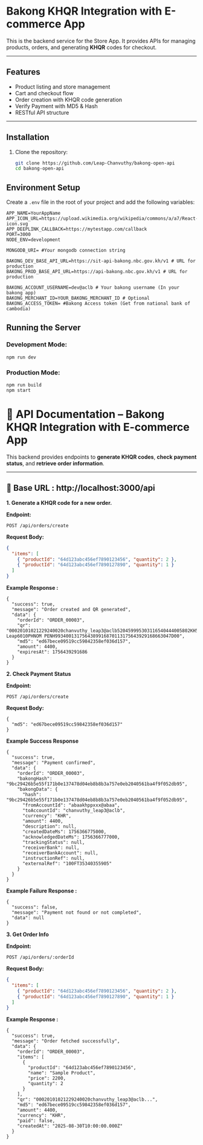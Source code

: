 # Bakong KHQR Integration with E-commerce App

This is the backend service for the Store App.
It provides APIs for managing products, orders, and generating **KHQR** codes for checkout.

---

## Features

- Product listing and store management
- Cart and checkout flow
- Order creation with KHQR code generation
- Verify Payment with MD5 & Hash
- RESTful API structure

---

## Installation

1. Clone the repository:
   ```bash
   git clone https://github.com/Leap-Chanvuthy/bakong-open-api
   cd bakong-open-api
   ```

## Environment Setup

Create a `.env` file in the root of your project and add the following variables:

```
APP_NAME=YourAppName
APP_ICON_URL=https://upload.wikimedia.org/wikipedia/commons/a/a7/React-icon.svg
APP_DEEPLINK_CALLBACK=https://mytestapp.com/callback
PORT=3000
NODE_ENV=development

MONGODB_URI= #Your mongodb connection string

BAKONG_DEV_BASE_API_URL=https://sit-api-bakong.nbc.gov.kh/v1 # URL for production
BAKONG_PROD_BASE_API_URL=https://api-bakong.nbc.gov.kh/v1 # URL for production

BAKONG_ACCOUNT_USERNAME=dev@aclb # Your bakong username (In your bakong app)
BAKONG_MERCHANT_ID=YOUR_BAKONG_MERCHANT_ID # Optional
BAKONG_ACCESS_TOKEN= #Bakong Access token (Get from national bank of cambodia)
```

## Running the Server

### Development Mode:

<pre class="overflow-visible!" data-start="1629" data-end="1652"><div class="contain-inline-size rounded-2xl relative bg-token-sidebar-surface-primary"><div class="sticky top-9"><div class="absolute end-0 bottom-0 flex h-9 items-center pe-2"><div class="bg-token-bg-elevated-secondary text-token-text-secondary flex items-center gap-4 rounded-sm px-2 font-sans text-xs"></div></div></div><div class="overflow-y-auto p-4" dir="ltr"><code class="whitespace-pre! language-bash"><span><span>npm run dev
</span></span></code></div></div></pre>

### Production Mode:

<pre class="overflow-visible!" data-start="1675" data-end="1710"><div class="contain-inline-size rounded-2xl relative bg-token-sidebar-surface-primary"><div class="sticky top-9"><div class="absolute end-0 bottom-0 flex h-9 items-center pe-2"><div class="bg-token-bg-elevated-secondary text-token-text-secondary flex items-center gap-4 rounded-sm px-2 font-sans text-xs"></div></div></div><div class="overflow-y-auto p-4" dir="ltr"><code class="whitespace-pre! language-bash"><span><span>npm run build
npm start</span></span></code></div></div></pre>

# 📡 API Documentation – Bakong KHQR Integration with E-commerce App

This backend provides endpoints to **generate KHQR codes**, **check payment status**, and **retrieve order information**.

---

## 🚀 Base URL : http://localhost:3000/api

**1. Generate a KHQR code for a new order.**

**Endpoint:**

`POST /api/orders/create`

**Request Body:**

```json
{
  "items": [
    { "productId": "64d123abc456ef7890123456", "quantity": 2 },
    { "productId": "64d123abc456ef7890127890", "quantity": 1 }
  ]
}

```

**Example Response :**

```
{
  "success": true,
  "message": "Order created and QR generated",
  "data": {
    "orderId": "ORDER_00003",
    "qr": "00020101021229240020chanvuthy_leap3@aclb520459995303116540444005802KH5914Chanvuthy Leap6010PHNOM PENH9934001317564389916870113175643929168663047D00",
    "md5": "ed67bece09519cc59842358ef036d157",
    "amount": 4400,
    "expiresAt": 1756439291686
  }
}

```


**2. Check Payment Status**

**Endpoint:**

`POST /api/orders/create`


**Request Body:**

```
{
  "md5": "ed67bece09519cc59842358ef036d157"
}

```

**Example Success Response**

```
{
  "success": true,
  "message": "Payment confirmed",
  "data": {
    "orderId": "ORDER_00003",
    "bakongHash": "9bc29426b5e55f171b0e137478d04eb8b8b3a757e0eb2040561ba4f9f052db95",
    "bakongData": {
      "hash": "9bc29426b5e55f171b0e137478d04eb8b8b3a757e0eb2040561ba4f9f052db95",
      "fromAccountId": "abaakhppxxx@abaa",
      "toAccountId": "chanvuthy_leap3@aclb",
      "currency": "KHR",
      "amount": 4400,
      "description": null,
      "createdDateMs": 1756366775000,
      "acknowledgedDateMs": 1756366777000,
      "trackingStatus": null,
      "receiverBank": null,
      "receiverBankAccount": null,
      "instructionRef": null,
      "externalRef": "100FT35340355905"
    }
  }
}

```


**Example Failure Response :**

```
{
  "success": false,
  "message": "Payment not found or not completed",
  "data": null
}

```


**3. Get Order Info**

**Endpoint:**

`POST /api/orders/:orderId`

**Request Body:**

```json
{
  "items": [
    { "productId": "64d123abc456ef7890123456", "quantity": 2 },
    { "productId": "64d123abc456ef7890127890", "quantity": 1 }
  ]
}

```

**Example Response :**

```
{
  "success": true,
  "message": "Order fetched successfully",
  "data": {
    "orderId": "ORDER_00003",
    "items": [
      {
        "productId": "64d123abc456ef7890123456",
        "name": "Sample Product",
        "price": 2200,
        "quantity": 2
      }
    ],
    "qr": "00020101021229240020chanvuthy_leap3@aclb...",
    "md5": "ed67bece09519cc59842358ef036d157",
    "amount": 4400,
    "currency": "KHR",
    "paid": false,
    "createdAt": "2025-08-30T10:00:00.000Z"
  }
}

```
